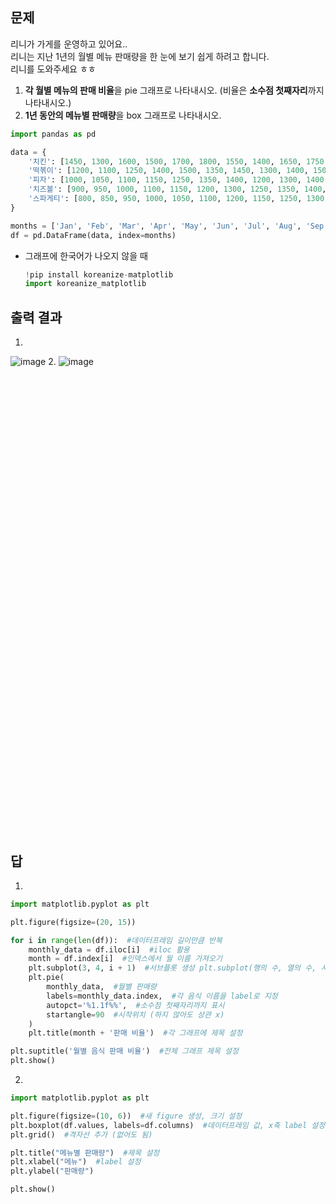 문제
---
리니가 가게를 운영하고 있어요..<br>
리니는 지난 1년의 월별 메뉴 판매량을 한 눈에 보기 쉽게 하려고 합니다.<br>
리니를 도와주세요 ㅎㅎ<br>
1. **각 월별 메뉴의 판매 비율**을 pie 그래프로 나타내시오. (비율은 **소수점 첫째자리**까지 나타내시오.)
2. **1년 동안의 메뉴별 판매량**을 box 그래프로 나타내시오.
```python
import pandas as pd

data = {
    '치킨': [1450, 1300, 1600, 1500, 1700, 1800, 1550, 1400, 1650, 1750, 1600, 1500],
    '떡볶이': [1200, 1100, 1250, 1400, 1500, 1350, 1450, 1300, 1400, 1500, 1550, 1450],
    '피자': [1000, 1050, 1100, 1150, 1250, 1350, 1400, 1200, 1300, 1400, 1350, 1250],
    '치즈볼': [900, 950, 1000, 1100, 1150, 1200, 1300, 1250, 1350, 1400, 1450, 1350],
    '스파게티': [800, 850, 950, 1000, 1050, 1100, 1200, 1150, 1250, 1300, 1250, 1150]
}

months = ['Jan', 'Feb', 'Mar', 'Apr', 'May', 'Jun', 'Jul', 'Aug', 'Sep', 'Oct', 'Nov', 'Dec']
df = pd.DataFrame(data, index=months)
```
- 그래프에 한국어가 나오지 않을 때
  ```python
  !pip install koreanize-matplotlib 
  import koreanize_matplotlib
  ```

출력 결과
---
1.
![image](https://github.com/user-attachments/assets/32d3ba89-1aee-4ed4-b827-60aafbe95208)
2.
![image](https://github.com/user-attachments/assets/21ec546b-f123-405a-9c0e-3e7ba4336d2e)




<br><br><br><br><br><br><br><br><br><br><br><br><br><br><br><br><br><br><br><br><br><br><br><br><br><br><br><br><br><br><br><br><br><br><br><br><br><br><br><br><br><br><br>

답
---
1. 
```python
import matplotlib.pyplot as plt

plt.figure(figsize=(20, 15))

for i in range(len(df)):  #데이터프레임 길이만큼 반복
    monthly_data = df.iloc[i]  #iloc 활용
    month = df.index[i]  #인덱스에서 월 이름 가져오기
    plt.subplot(3, 4, i + 1)  #서브플롯 생성 plt.subplot(행의 수, 열의 수, 서브플롯 위치)
    plt.pie(
        monthly_data,  #월별 판매량
        labels=monthly_data.index,  #각 음식 이름을 label로 지정
        autopct='%1.1f%%',  #소수점 첫째자리까지 표시
        startangle=90  #시작위치 (하지 않아도 상관 x)
    )
    plt.title(month + '판매 비율')  #각 그래프에 제목 설정

plt.suptitle('월별 음식 판매 비율')  #전체 그래프 제목 설정
plt.show()
```
2. 
```python
import matplotlib.pyplot as plt

plt.figure(figsize=(10, 6))  #새 figure 생성, 크기 설정
plt.boxplot(df.values, labels=df.columns)  #데이터프레임 값, x축 label 설정
plt.grid()  #격자선 추가 (없어도 됨)

plt.title("메뉴별 판매량")  #제목 설정
plt.xlabel("메뉴")  #label 설정
plt.ylabel("판매량")

plt.show()
```
